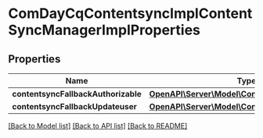# ComDayCqContentsyncImplContentSyncManagerImplProperties

## Properties
Name | Type | Description | Notes
------------ | ------------- | ------------- | -------------
**contentsyncFallbackAuthorizable** | [**OpenAPI\Server\Model\ConfigNodePropertyString**](ConfigNodePropertyString.md) |  | [optional] 
**contentsyncFallbackUpdateuser** | [**OpenAPI\Server\Model\ConfigNodePropertyString**](ConfigNodePropertyString.md) |  | [optional] 

[[Back to Model list]](../README.md#documentation-for-models) [[Back to API list]](../README.md#documentation-for-api-endpoints) [[Back to README]](../README.md)


